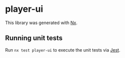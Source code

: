 # player-ui

This library was generated with [Nx](https://nx.dev).

## Running unit tests

Run `nx test player-ui` to execute the unit tests via [Jest](https://jestjs.io).
